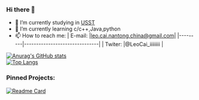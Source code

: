 ### Hi there 👋
<!--
**what-is-me/what-is-me** is a ✨ _special_ ✨ repository because its `README.md` (this file) appears on your GitHub profile.

Here are some ideas to get you started:
-->
- 🔭 I’m currently studying in [USST](https://www.usst.edu.cn/)
- 🌱 I’m currently learning c/c++,Java,python
- 📫 How to reach me: 
  | E-mail: |leo.cai.nantong.china@gmail.com|
  |---------|-------------------------------|
  | Twiter: |@LeoCai_iiiiiiii               |
<!--
- 👯 I’m looking to collaborate on ...
- 🤔 I’m looking for help with ...
- 💬 Ask me about ...
- 📫 How to reach me: ...
- 😄 Pronouns: ...
- ⚡ Fun fact: ...
-->
[![Anurag's GitHub stats](https://github-readme-stats.vercel.app/api?username=what-is-me&show_icons=true&theme=onedark)](https://github.com/anuraghazra/github-readme-stats)
<br>
[![Top Langs](https://github-readme-stats.vercel.app/api/top-langs/?username=what-is-me&layout=compact&theme=onedark)](https://github.com/anuraghazra/github-readme-stats)
<br>
### Pinned Projects:
[![Readme Card](https://github-readme-stats.vercel.app/api/pin/?username=what-is-me&repo=wordlisttranslate&theme=onedark)](https://github.com/anuraghazra/github-readme-stats)
